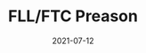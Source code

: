 ---
date: "2021-07-12"
draft: false
title: "FLL/FTC Preason"
page_title: "Intro to Competition Robotics"
description: "Are you curious about robotics, science, and teamwork? Join the Blue Ridge Boost teams for a week-long introduction to FIRST LEGO League Challenge (FLL Challenge) and FIRST Tech Challenge (FTC)."
summary: "Are you curious about robotics, science, and teamwork? Join the Blue Ridge Boost teams for a week-long introduction to FIRST LEGO League Challenge (FLL Challenge) and FIRST Tech Challenge (FTC).

Students in grades 4-8 are invited to morning sessions focused on FLL Challenge robotics, learning alongside experienced Blue Ridge Boost team members.

Students in grades 7-12 can work with our rookie FTC team, learning about the program and helping build our first FTC robot.

This week-long program offers hands-on experience with robotics, programming, and collaborative problem-solving for both beginners and those looking to expand their skills."

section: "camps"
camp_type: "5-day Camp"
camp_name: "Intro to Competition Robotics. FLL/FTC Preseason."

camp_options: 
- "AM"
- "PM"
- "Full-Day"

topic: "Robotics"
ages: "10 to 13"
start_date: "2024-08-12" 
end_date: "2024-08-26"
product_id: "680153604"
icon: "/images/camps/icons/FIRST-Icon.png"

---